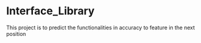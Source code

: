 # Interface_Library
This project is to predict the functionalities in accuracy to feature in the next position
